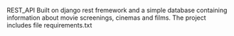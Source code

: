 REST_API
Built on django rest fremework and a simple database containing information about movie screenings, cinemas and films.
The project includes file requirements.txt 
